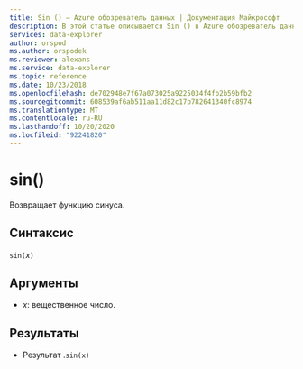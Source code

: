 ```yaml
---
title: Sin () — Azure обозреватель данных | Документация Майкрософт
description: В этой статье описывается Sin () в Azure обозреватель данных.
services: data-explorer
author: orspod
ms.author: orspodek
ms.reviewer: alexans
ms.service: data-explorer
ms.topic: reference
ms.date: 10/23/2018
ms.openlocfilehash: de702948e7f67a073025a9225034f4fb2b59bfb2
ms.sourcegitcommit: 608539af6ab511aa11d82c17b782641340fc8974
ms.translationtype: MT
ms.contentlocale: ru-RU
ms.lasthandoff: 10/20/2020
ms.locfileid: "92241820"
---
```

# <a name="sin"></a>sin()

Возвращает функцию синуса.

## <a name="syntax"></a>Синтаксис

`sin(`*x*`)`

## <a name="arguments"></a>Аргументы

* *x*: вещественное число.

## <a name="returns"></a>Результаты

* Результат .`sin(x)`